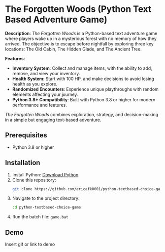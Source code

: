 # The Forgotten Woods (Python Text Based Adventure Game)

**Description**:
_The Forgotten Woods_ is a Python-based text adventure game where players wake up in a mysterious forest with no memory of how they arrived. The objective is to escape before nightfall by exploring three key locations: The Old Cabin, The Hidden Glade, and The Ancient Tree.

**Features**:

- **Inventory System**: Collect and manage items, with the ability to add, remove, and view your inventory.
- **Health System**: Start with 100 HP, and make decisions to avoid losing health as you explore.
- **Randomized Encounters**: Experience unique playthroughs with random elements affecting your journey.
- **Python 3.8+ Compatibility**: Built with Python 3.8 or higher for modern performance and features.

_The Forgotten Woods_ combines exploration, strategy, and decision-making in a simple but engaging text-based adventure.

## Prerequisites

- Python 3.8 or higher

## Installation

1. Install Python: [Download Python](https://www.python.org/downloads/)
2. Clone this repository:
   ```bash
   git clone https://github.com/ericafk0001/python-textbased-choice-game
   ```
3. Navigate to the project directory:
   ```bash
   cd python-textbased-choice-game
   ```
4. Run the batch file: `game.bat`

## Demo

Insert gif or link to demo
